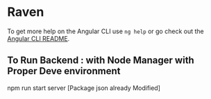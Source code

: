 # Raven

To get more help on the Angular CLI use `ng help` or go check out the [Angular CLI README](https://github.com/angular/angular-cli/blob/master/README.md).

## To Run Backend : with Node Manager with Proper Deve environment
npm run start server [Package json already Modified]